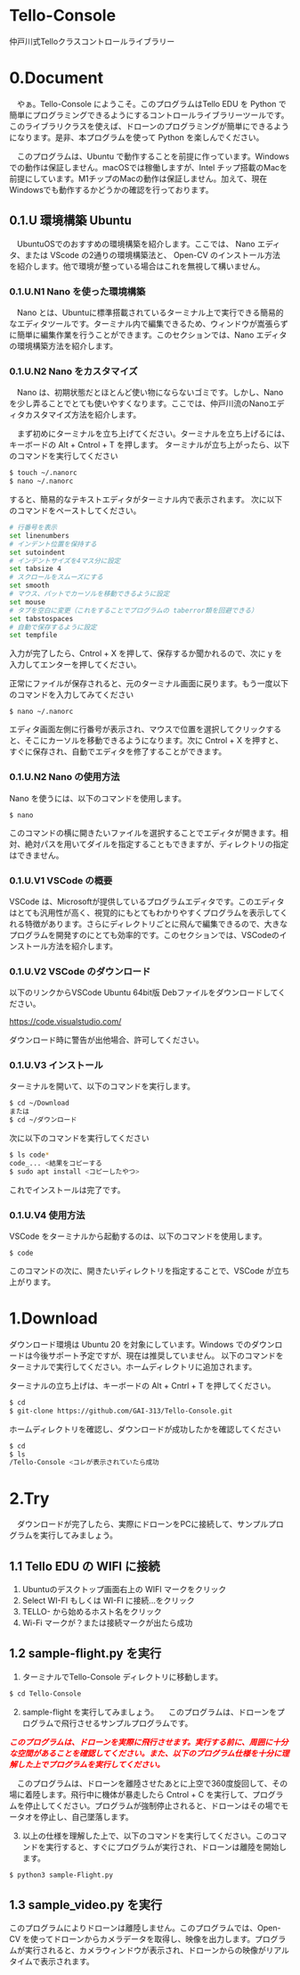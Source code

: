 # Tello-Console
仲戸川式Telloクラスコントロールライブラリー
# 0.Document
　やぁ。Tello-Console にようこそ。このプログラムはTello EDU を Python で簡単にプログラミングできるようにするコントロールライブラリーツールです。このライブラリクラスを使えば、ドローンのプログラミングが簡単にできるようになります。是非、本プログラムを使って Python を楽しんでください。
  
　このプログラムは、Ubuntu で動作することを前提に作っています。Windows での動作は保証しません。macOSでは稼働しますが、Intel チップ搭載のMacを前提にしています。M1チップのMacの動作は保証しません。加えて、現在Windowsでも動作するかどうかの確認を行っております。
  
## 0.1.U 環境構築 Ubuntu
　UbuntuOSでのおすすめの環境構築を紹介します。ここでは、
 Nano エディタ、または VScode の2通りの環境構築法と、
 Open-CV のインストール方法
 を紹介します。他で環境が整っている場合はこれを無視して構いません。
### 0.1.U.N1 Nano を使った環境構築
　Nano とは、Ubuntuに標準搭載されているターミナル上で実行できる簡易的なエディタツールです。ターミナル内で編集できるため、ウィンドウが嵩張らずに簡単に編集作業を行うことができます。このセクションでは、Nano エディタの環境構築方法を紹介します。
### 0.1.U.N2 Nano をカスタマイズ
　Nano は、初期状態だとほとんど使い物にならないゴミです。しかし、Nanoを少し弄ることでとても使いやすくなります。ここでは、仲戸川流のNanoエディタカスタマイズ方法を紹介します。
  
　まず初めにターミナルを立ち上げてください。ターミナルを立ち上げるには、キーボードの Alt + Cntrol + T を押します。
 ターミナルが立ち上がったら、以下のコマンドを実行してください
```bash
$ touch ~/.nanorc
$ nano ~/.nanorc
```
すると、簡易的なテキストエディタがターミナル内で表示されます。
次に以下のコマンドをペーストしてください。
```bash
# 行番号を表示
set linenumbers
# インデント位置を保持する
set sutoindent
# インデントサイズを4マス分に設定
set tabsize 4
# スクロールをスムーズにする
set smooth
# マウス、パットでカーソルを移動できるように設定
set mouse
# タブを空白に変更（これをすることでプログラムの taberror類を回避できる）
set tabstospaces
# 自動で保存するように設定
set tempfile
```
入力が完了したら、Cntrol + X を押して、保存するか聞かれるので、次に y を入力してエンターを押してください。
  
正常にファイルが保存されると、元のターミナル画面に戻ります。もう一度以下のコマンドを入力してみてください
```badh
$ nano ~/.nanorc
```
エディタ画面左側に行番号が表示され、マウスで位置を選択してクリックすると、そこにカーソルを移動できるようになります。次に Cntrol + X を押すと、すぐに保存され、自動でエディタを修了することができます。
### 0.1.U.N2 Nano の使用方法
Nano を使うには、以下のコマンドを使用します。
```badh
$ nano 
```
このコマンドの横に開きたいファイルを選択することでエディタが開きます。相対、絶対パスを用いてダイルを指定することもできますが、ディレクトリの指定はできません。

### 0.1.U.V1 VSCode の概要
VSCode は、Microsoftが提供しているプログラムエディタです。このエディタはとても汎用性が高く、視覚的にもとてもわかりやすくプログラムを表示してくれる特徴があります。さらにディレクトリごとに飛んで編集できるので、大きなプログラムを開発すのにとても効率的です。このセクションでは、VSCodeのインストール方法を紹介します。
### 0.1.U.V2 VSCode のダウンロード
以下のリンクからVSCode Ubuntu 64bit版 Debファイルをダウンロードしてください。
  
https://code.visualstudio.com/ 
  
ダウンロード時に警告が出他場合、許可してください。
### 0.1.U.V3 インストール
ターミナルを開いて、以下のコマンドを実行します。
```bash
$ cd ~/Download
または
$ cd ~/ダウンロード
```
次に以下のコマンドを実行してください
```bash
$ ls code*
code_... <結果をコピーする
$ sudo apt install <コピーしたやつ>
```
これでインストールは完了です。
### 0.1.U.V4 使用方法
VSCode をターミナルから起動するのは、以下のコマンドを使用します。
```badh
$ code
```
このコマンドの次に、開きたいディレクトリを指定することで、VSCode が立ち上がります。

# 1.Download
ダウンロード環境は Ubuntu 20 を対象にしています。Windows でのダウンロードは今後サポート予定ですが、現在は推奨していません。
以下のコマンドをターミナルで実行してください。ホームディレクトリに追加されます。
  
ターミナルの立ち上げは、キーボードの Alt + Cntrl + T を押してください。
```bash
$ cd
$ git-clone https://github.com/GAI-313/Tello-Console.git
```
ホームディレクトリを確認し、ダウンロードが成功したかを確認してください
```bash
$ cd
$ ls
/Tello-Console <コレが表示されていたら成功
```
# 2.Try
　ダウンロードが完了したら、実際にドローンをPCに接続して、サンプルプログラムを実行してみましょう。
## 1.1 Tello EDU の WIFI に接続
1. Ubuntuのデスクトップ画面右上の WIFI マークをクリック
2. Select WI-FI もしくは WI-FI に接続…をクリック
3. TELLO- から始めるホスト名をクリック
4. Wi-Fi マークが？または接続マークが出たら成功
  
## 1.2 sample-flight.py を実行
1. ターミナルでTello-Console ディレクトリに移動します。
```bash
$ cd Tello-Console
```
2. sample-flight を実行してみましょう。
　このプログラムは、ドローンをプログラムで飛行させるサンプルプログラムです。
   
<span style="color: red">***このプログラムは、ドローンを実際に飛行させます。実行する前に、周囲に十分な空間があることを確認してください。また、以下のプログラム仕様を十分に理解した上でプログラムを実行してください。***</span>
  
　このプログラムは、ドローンを離陸させたあとに上空で360度旋回して、その場に着陸します。飛行中に機体が暴走したら Cntrol + C を実行して、プログラムを停止してください。プログラムが強制停止されると、ドローンはその場でモータオを停止し、自己墜落します。
   
 3. 以上の仕様を理解した上で、以下のコマンドを実行してください。このコマンドを実行すると、すぐにプログラムが実行され、ドローンは離陸を開始します。
 ```bash
 $ python3 sample-Flight.py
 ```
 ## 1.3 sample_video.py を実行
 このプログラムによりドローンは離陸しません。このプログラムでは、Open-CV を使ってドローンからカメラデータを取得し、映像を出力します。プログラムが実行されると、カメラウィンドウが表示され、ドローンからの映像がリアルタイムで表示されます。

